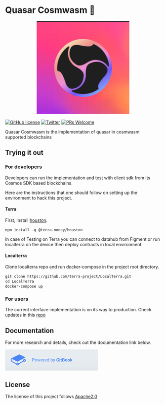 # Quasar Cosmwasm 🌌

<p align="center">
  <img src="/doc/quasar-cosmwasm.png" width="300">
</p>

[![GitHub license](https://img.shields.io/github/license/quasar-protocol/quasar-cosmwasm)](LICENSE) 
[![Twitter](https://img.shields.io/twitter/follow/ProtocolQuasar?label=Follow&style=social)](https://twitter.com/SubstrateSwap)
[![PRs Welcome](https://img.shields.io/badge/PRs-welcome-brightgreen.svg)]()


Quasar Cosmwasm is the implementation of quasar in cosmwasm supported blockchains

## Trying it out

### For developers

Developers can run the implementation and test with client sdk from its Cosmos SDK based blockchains.

Here are the instructions that one should follow on setting up the environment to hack this project.

#### Terra

First, install [houston](https://github.com/terra-project/houston).

```
npm install -g @terra-money/houston
```

In case of Testing on Terra you can connect to datahub from Figment or run localterra on the device then deploy contracts in local environment.

#### Localterra

Clone localterra repo and run docker-compose in the project root directory.

```
git clone https://github.com/terra-project/LocalTerra.git
cd LocalTerra
docker-compose up
```

### For users

The current interface implementation is on its way to production.
Check updates in this [repo](https://github.com/quasar-protocol/quasar-interface)

## Documentation

For more research and details, check out the documentation link below.

<a href="http://doc.quasar.money/"><img src="/doc/gitbook.png" width="300"></a>

## License

The license of this project follows [Apache2.0](./LICENSE)
